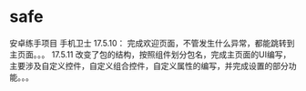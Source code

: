 # safe
安卓练手项目 手机卫士
17.5.10：
  完成欢迎页面，不管发生什么异常，都能跳转到主页面。。。
 17.5.11
 改变了包的结构，按照组件划分包名，完成主页面的UI编写，主要涉及自定义控件，自定义组合控件，自定义属性的编写，并完成设置的部分功能。。。
